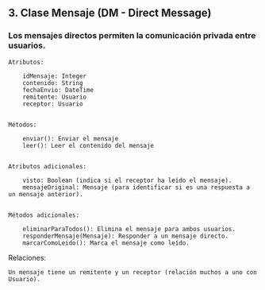 ## 3. Clase Mensaje (DM - Direct Message)

### Los mensajes directos permiten la comunicación privada entre usuarios.

    Atributos:

        idMensaje: Integer
        contenido: String
        fechaEnvio: DateTime
        remitente: Usuario
        receptor: Usuario


    Métodos:

        enviar(): Enviar el mensaje
        leer(): Leer el contenido del mensaje


    Atributos adicionales:

        visto: Boolean (indica si el receptor ha leído el mensaje).
        mensajeOriginal: Mensaje (para identificar si es una respuesta a un mensaje anterior).


    Métodos adicionales:

        eliminarParaTodos(): Elimina el mensaje para ambos usuarios.
        responderMensaje(Mensaje): Responder a un mensaje directo.
        marcarComoLeido(): Marca el mensaje como leído.

Relaciones:

    Un mensaje tiene un remitente y un receptor (relación muchos a uno con Usuario).
